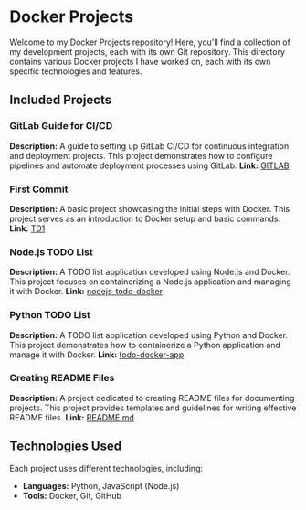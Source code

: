 # Docker Projects

Welcome to my Docker Projects repository! Here, you'll find a collection of my development projects, each with its own Git repository. This directory contains various Docker projects I have worked on, each with its own specific technologies and features.

## Included Projects

### GitLab Guide for CI/CD

**Description:** A guide to setting up GitLab CI/CD for continuous integration and deployment projects. This project demonstrates how to configure pipelines and automate deployment processes using GitLab.
**Link:** [GITLAB](https://github.com/meili0132/DOCKER/tree/main/GITLAB)

### First Commit

**Description:** A basic project showcasing the initial steps with Docker. This project serves as an introduction to Docker setup and basic commands.
**Link:** [TD1](https://github.com/meili0132/DOCKER/tree/main/TD1)

### Node.js TODO List

**Description:** A TODO list application developed using Node.js and Docker. This project focuses on containerizing a Node.js application and managing it with Docker.
**Link:** [nodejs-todo-docker](https://github.com/meili0132/DOCKER/tree/main/nodejs-todo-docker)

### Python TODO List

**Description:** A TODO list application developed using Python and Docker. This project demonstrates how to containerize a Python application and manage it with Docker.
**Link:** [todo-docker-app](https://github.com/meili0132/DOCKER/tree/main/todo-docker-app)

### Creating README Files

**Description:** A project dedicated to creating README files for documenting projects. This project provides templates and guidelines for writing effective README files.
**Link:** [README.md](https://github.com/meili0132/DOCKER/tree/main/README.md)

## Technologies Used

Each project uses different technologies, including:

- **Languages:** Python, JavaScript (Node.js)
- **Tools:** Docker, Git, GitHub
